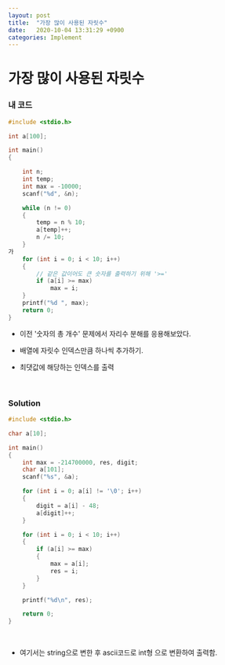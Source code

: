 ```yaml
---
layout: post
title:  "가장 많이 사용된 자릿수"
date:   2020-10-04 13:31:29 +0900
categories: Implement
---
```

# 가장 많이 사용된 자릿수

### 내 코드

```c
#include <stdio.h>

int a[100];

int main()
{

    int n;
    int temp;
    int max = -10000;
    scanf("%d", &n);

    while (n != 0)
    {
        temp = n % 10;
        a[temp]++;
        n /= 10;
    }
가
    for (int i = 0; i < 10; i++)
    {
        // 같은 값이어도 큰 숫자를 출력하기 위해 '>='
        if (a[i] >= max)
            max = i;
    }
    printf("%d ", max);
    return 0;
}
```



- 이전 '숫자의 총 개수' 문제에서 자리수 분해를 응용해보았다.
- 배열에 자릿수 인덱스만큼  하나씩 추가하기.

- 최댓값에 해당하는 인덱스를 출력

<br/> 

### Solution

```c
#include <stdio.h>

char a[10];

int main()
{
    int max = -214700000, res, digit;
    char a[101];
    scanf("%s", &a);

    for (int i = 0; a[i] != '\0'; i++)
    {
        digit = a[i] - 48;
        a[digit]++;
    }

    for (int i = 0; i < 10; i++)
    {
        if (a[i] >= max)
        {
            max = a[i];
            res = i;
        }
    }

    printf("%d\n", res);

    return 0;
}
```

<br/>

- 여기서는 string으로 변한 후 ascii코드로 int형 으로 변환하여 출력함.